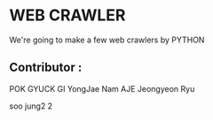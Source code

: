 # WEB CRAWLER

We're going to make a few web crawlers by PYTHON

## Contributor :
POK GYUCK GI YongJae Nam
AJE Jeongyeon Ryu


soo jung2
2


